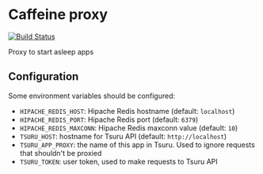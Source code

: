 # Caffeine proxy

[![Build Status](https://travis-ci.org/tsuru/caffeine.png?branch=master)](https://travis-ci.org/tsuru/caffeine)

Proxy to start asleep apps

## Configuration

Some environment variables should be configured:

- `HIPACHE_REDIS_HOST`: Hipache Redis hostname (default: `localhost`)
- `HIPACHE_REDIS_PORT`: Hipache Redis port (default: `6379`)
- `HIPACHE_REDIS_MAXCONN`: Hipache Redis maxconn value (default: `10`)
- `TSURU_HOST`: hostname for Tsuru API (default: `http://localhost`)
- `TSURU_APP_PROXY`: the name of this app in Tsuru. Used to ignore requests that shouldn't be proxied
- `TSURU_TOKEN`: user token, used to make requests to Tsuru API
